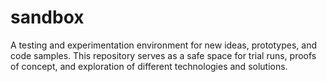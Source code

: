 # sandbox
A testing and experimentation environment for new ideas, prototypes, and code samples. This repository serves as a safe space for trial runs, proofs of concept, and exploration of different technologies and solutions.
